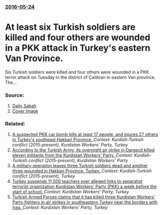 ### [2016-05-24](/news/2016/05/24/index.md)

# At least six Turkish soldiers are killed and four others are wounded in a PKK attack in Turkey's eastern Van Province. 

Six Turkish soldiers were killed and four others were wounded in a PKK terror attack on Tuesday in the district of Çaldıran in eastern Van province. The...


### Source:

1. [Daily Sabah](http://www.dailysabah.com/war-on-terror/2016/05/24/pkk-terror-attack-in-eastern-turkey-leaves-6-soldiers-dead-4-wounded)
1. [Cover Image](https://iadsb.tmgrup.com.tr/ee5ec8/645/344/0/100/2000/1168?u=http://i.tmgrup.com.tr/dailysabah/2016/05/24/1464110793769.jpg)

### Related:

1. [A suspected PKK car bomb kills at least 17 people, and injures 27 others in Turkey's southeast Hakkari Province. ](/news/2016/10/9/a-suspected-pkk-car-bomb-kills-at-least-17-people-and-injures-27-others-in-turkey-s-southeast-hakkac-ri-province.md) _Context: Kurdish-Turkish conflict (2015-present), Kurdistan Workers' Party, Turkey_
2. [According to the Turkish Army, its overnight air strike in Dargecit killed eleven militants from the Kurdistan Workers' Party. ](/news/2017/07/11/according-to-the-turkish-army-its-overnight-air-strike-in-dargeassit-killed-eleven-militants-from-the-kurdistan-workers-party.md) _Context: Kurdish-Turkish conflict (2015-present), Kurdistan Workers' Party_
3. [ A military operation leaves three Turkish soldiers dead and another three wounded in Hakkari Province, Turkey. ](/news/2016/12/2/a-military-operation-leaves-three-turkish-soldiers-dead-and-another-three-wounded-in-hakkac-ri-province-turkey.md) _Context: Kurdish-Turkish conflict (2015-present), Turkey_
4. [Turkey suspends 11,500 teachers over alleged links to separatist terrorist organization Kurdistan Workers' Party (PKK) a week before the start of school. ](/news/2016/09/8/turkey-suspends-11-500-teachers-over-alleged-links-to-separatist-terrorist-organization-kurdistan-workers-party-pkk-a-week-before-the-sta.md) _Context: Kurdistan Workers' Party, Turkey_
5. [Turkish Armed Forces claims that it has killed three Kurdistan Workers' Party fighters in air strikes in southeastern Turkey near the borders with Iraq. ](/news/2016/09/1/turkish-armed-forces-claims-that-it-has-killed-three-kurdistan-workers-party-fighters-in-air-strikes-in-southeastern-turkey-near-the-border.md) _Context: Kurdistan Workers' Party, Turkey_
